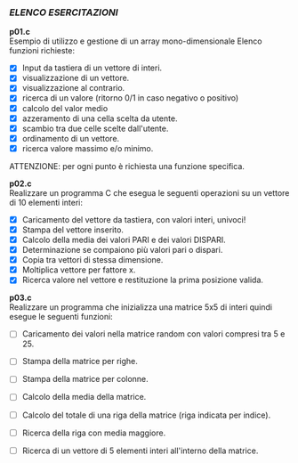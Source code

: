 ### *ELENCO ESERCITAZIONI*

**p01.c**  
Esempio di utilizzo e gestione di un array mono-dimensionale
   Elenco funzioni richieste:
   - [x] Input da tastiera di un vettore di interi.
   - [x] visualizzazione di un vettore.
   - [x] visualizzazione al contrario.
   - [x] ricerca di un valore (ritorno 0/1 in caso negativo o positivo)
   - [x] calcolo del valor medio
   - [x] azzeramento di una cella scelta da utente.
   - [x] scambio tra due celle scelte dall'utente.
   - [x] ordinamento di un vettore.
   - [x] ricerca valore massimo e/o minimo.
   
   ATTENZIONE:
   per ogni punto è richiesta una funzione specifica.

**p02.c**   
Realizzare un programma C che esegua le seguenti operazioni su un vettore
di 10 elementi interi:
   - [x] Caricamento del vettore da tastiera, con valori interi, univoci!
   - [x] Stampa del vettore inserito.
   - [x] Calcolo della media dei valori PARI e dei valori DISPARI.
   - [x] Determinazione se compaiono più valori pari o dispari.
   - [x] Copia tra vettori di stessa dimensione.
   - [x] Moltiplica vettore per fattore x.
   - [x] Ricerca valore nel vettore e restituzione la prima posizione valida.

**p03.c**   
Realizzare un programma che inizializza una matrice 5x5 di interi quindi esegue le seguenti funzioni:
   - [ ] Caricamento dei valori nella matrice random con valori compresi tra 5 e 25.
   - [ ] Stampa della matrice per righe.
   - [ ] Stampa della matrice per colonne.
   - [ ] Calcolo della media della matrice.
   - [ ] Calcolo del totale di una riga della matrice (riga indicata per indice).
   - [ ] Ricerca della riga con media maggiore.
   - [ ] Ricerca di un vettore di 5 elementi interi all'interno della matrice.
   
